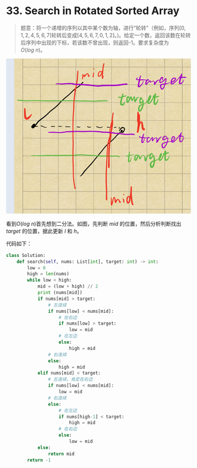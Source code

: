 # 33. Search in Rotated Sorted Array

> 题意：将一个递增的序列以其中某个数为轴，进行“轮转”（例如，序列$[0,1,2,4,5,6,7]$轮转后变成$[4,5,6,7,0,1,2]$。)。给定一个数，返回该数在轮转后序列中出现的下标，若该数不曾出现，则返回-1。要求复杂度为$O(log\ n)$。

![leetcode33](pictures\leetcode33.jpg)

看到$O(log\ n)$首先想到二分法。如图，先判断 $mid$ 的位置，然后分析判断找出 $target$ 的位置，据此更新 $l$ 和 $h$。

代码如下：

```python
class Solution:
    def search(self, nums: List[int], target: int) -> int:
        low = 0
        high = len(nums)
        while low < high:
            mid = (low + high) // 2
            print (nums[mid])
            if nums[mid] > target:
                # 左连续
                if nums[low] < nums[mid]:
                    # 在右边
                    if nums[low] > target:
                        low = mid
                    # 在左边
                    else:
                        high = mid
                # 右连续
                else:
                    high = mid
            elif nums[mid] < target:
                # 左连续，肯定在右边
                if nums[low] < nums[mid]:
                    low = mid
                # 右连续
                else:
                    # 在左边
                    if nums[high-1] < target:
                        high = mid
                    # 在右边
                    else:
                        low = mid
            else:
                return mid
        return -1
```

